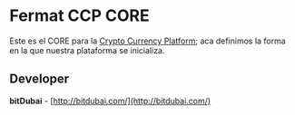 # Fermat CCP CORE

Este es el CORE para la [Crypto Currency Platform](../CCP); aca definimos la forma en la que nuestra plataforma se inicializa.

## Developer

**bitDubai** - [http://bitdubai.com/](http://bitdubai.com/)
